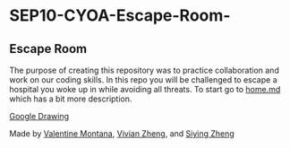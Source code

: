 # SEP10-CYOA-Escape-Room-
## Escape Room

The purpose of creating this repository was to practice collaboration and work on our coding skills. In this repo you will be challenged to escape a hospital you woke up in while avoiding all threats. To start go to [home.md](home.md) which has a bit more description.  

[Google Drawing](https://docs.google.com/drawings/d/1Ye-TPvRX_4i4__fhzMDuNdx-Hp6ot7tnPTyAnoDwMYU/edit)

Made by [Valentine Montana](https://github.com/paigem1972), [Vivian Zheng](https://github.com/vivianz7319), and [Siying Zheng](https://github.com/siyingz3984)


